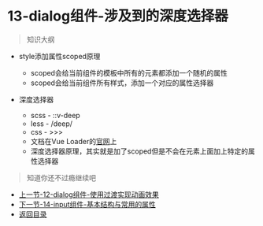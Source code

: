 # 13-dialog组件-涉及到的深度选择器

> 知识大纲

* style添加属性scoped原理
    * scoped会给当前组件的模板中所有的元素都添加一个随机的属性
    * scoped会给当前组件所有样式，添加一个对应的属性选择器

* 深度选择器
    * scss - ::v-deep
    * less - /deep/
    * css - >>>
    * 文档在Vue Loader的[官网](https://vue-loader.vuejs.org/zh/guide/scoped-css.html#深度作用选择器)上
    * 深度选择器原理，其实就是加了scoped但是不会在元素上面加上特定的属性选择器


> 知道你还不过瘾继续吧       

* [上一节-12-dialog组件-使用过渡实现动画效果](../12-dialog组件-使用过渡实现动画效果/dialog组件-使用过渡实现动画效果.md)
* [下一节-14-input组件-基本结构与常用的属性](../14-input组件-基本结构与常用的属性/input组件-基本结构与常用的属性.md)
* [返回目录](../../README.md)